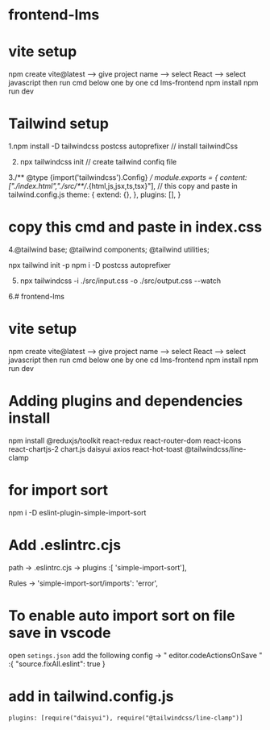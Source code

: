 
# frontend-lms
# vite setup
npm create vite@latest
--> give project name
--> select React
--> select javascript
then run cmd below one by one
cd lms-frontend
  npm install
  npm run dev
 

 # Tailwind setup
 1.npm install -D tailwindcss postcss autoprefixer // install tailwindCss

2. npx tailwindcss init  // create tailwind confiq file 

 3./** @type {import('tailwindcss').Config} */
module.exports = {
  content: ["./index.html","./src/**/*.{html,js,jsx,ts,tsx}"], // this copy and paste in tailwind.config.js 
  theme: {
    extend: {},
  },
  plugins: [],
}
# copy this cmd and paste in index.css
 4.@tailwind base;
@tailwind components;
@tailwind utilities;

npx tailwind init -p 
npm i -D postcss autoprefixer

5. npx tailwindcss -i ./src/input.css -o ./src/output.css --watch

6.# frontend-lms
# vite setup
npm create vite@latest
--> give project name
--> select React
--> select javascript
then run cmd below one by one
cd lms-frontend
  npm install
  npm run dev
 
 # Adding  plugins and  dependencies install 
 npm install @reduxjs/toolkit react-redux react-router-dom react-icons react-chartjs-2 chart.js daisyui axios react-hot-toast @tailwindcss/line-clamp


 # for import sort 
 npm i -D eslint-plugin-simple-import-sort

 # Add .eslintrc.cjs
 path -> .eslintrc.cjs -> plugins :[ 'simple-import-sort'],

 Rules ->  'simple-import-sort/imports': 'error',

 # To enable auto import  sort on file save  in vscode 

 open `setings.json`
 add the following  config -> " editor.codeActionsOnSave " :{
  "source.fixAll.eslint": true
 }
  
  # add in tailwind.config.js 
    plugins: [require("daisyui"), require("@tailwindcss/line-clamp")]